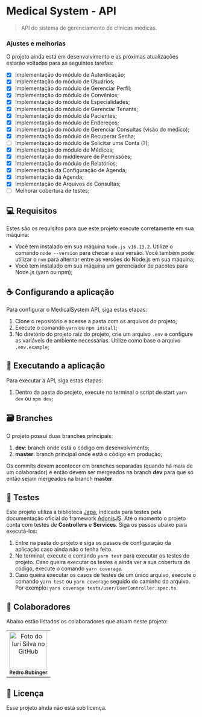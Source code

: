 # Medical System - API

> API do sistema de gerenciamento de clínicas médicas.

### Ajustes e melhorias

O projeto ainda está em desenvolvimento e as próximas atualizações estarão voltadas para as seguintes tarefas:

- [x] Implementação do módulo de Autenticação;
- [x] Implementação do módulo de Usuários;
- [x] Implementação do módulo de Gerenciar Perfil;
- [x] Implementação do módulo de Convênios;
- [x] Implementação do módulo de Especialidades;
- [x] Implementação do módulo de Gerenciar Tenants;
- [x] Implementação do módulo de Pacientes;
- [x] Implementação do módulo de Endereços;
- [x] Implementação do módulo de Gerenciar Consultas (visão do médico);
- [x] Implementação do módulo de Recuperar Senha;
- [ ] Implementação do módulo de Solicitar uma Conta (?);
- [x] Implementação do módulo de Médicos;
- [x] Implementação do middleware de Permissões;
- [x] Implementação do módulo de Relatórios;
- [x] Implementação da Configuração de Agenda;
- [x] Implementação da Agenda;
- [x] Implementação de Arquivos de Consultas;
- [ ] Melhorar cobertura de testes;

## 💻 Requisitos

Estes são os requisitos para que este projeto execute corretamente em sua máquina:

- Você tem instalado em sua máquina `Node.js v16.13.2`. Utilize o comando `node --version` para checar a sua versão. Você também pode utilizar o `nvm` para alternar entre as versões do Node.js em sua máquina;
- Você tem instalado em sua máquina um gerenciador de pacotes para Node.js (yarn ou npm);

## ☕ Configurando a aplicação

Para configurar o MedicalSystem API, siga estas etapas:

1. Clone o repositório e acesse a pasta com os arquivos do projeto;
2. Execute o comando `yarn` ou `npm install`;
3. No diretório do projeto raíz do projeto, crie um arquivo `.env` e configure as variáveis de ambiente necessárias. Utilize como base o arquivo `.env.example`;

## 🚀 Executando a aplicação

Para executar a API, siga estas etapas:

1. Dentro da pasta do projeto, execute no terminal o script de start `yarn dev` ou `npm dev`;

## 🗃 ️Branches

O projeto possui duas branches principais:

1. **dev**: branch onde está o código em desenvolvimento;
2. **master**: branch principal onde está o código em produção;

Os commits devem acontecer em branches separadas (quando há mais de um colaborador) e então devem ser mergeados na branch **dev** para que só então sejam mergeados na branch **master**.

## 🧪 Testes

Este projeto utiliza a biblioteca <a href="https://docs.adonisjs.com/cookbooks/testing-adonisjs-apps">Japa</a>, indicada para testes pela documentação oficial do framework <a href="https://docs.adonisjs.com/guides/introduction">AdonisJS</a>. Até o momento o projeto conta com testes de **Controllers** e **Services**. Siga os passos abaixo para executá-los:

1. Entre na pasta do projeto e siga os passos de configuração da aplicação caso ainda não o tenha feito.
2. No terminal, execute o comando `yarn test` para executar os testes do projeto. Caso queira executar os testes e ainda ver a sua cobertura de código, execute o comando `yarn coverage`.
3. Caso queira executar os casos de testes de um único arquivo, execute o comando `yarn test` ou `yarn coverage` seguido do caminho do arquivo. Por exemplo: `yarn coverage tests/user/UserController.spec.ts`.

## 🤝 Colaboradores

Abaixo estão listados os colaboradores que atuam neste projeto:

<table>
  <tr>
    <td align="center">
      <a href="#">
        <img src="https://avatars3.githubusercontent.com/u/37129467" width="100px;" alt="Foto do Iuri Silva no GitHub"/><br>
        <sub>
          <b>Pedro Rubinger</b>
        </sub>
      </a>
    </td>
  </tr>
</table>

## 📝 Licença

Esse projeto ainda não está sob licença.
<br />
